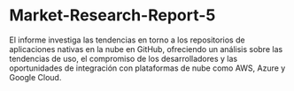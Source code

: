 # Market-Research-Report-5
El informe investiga las tendencias en torno a los repositorios de aplicaciones nativas en la nube en GitHub, ofreciendo un análisis sobre las tendencias de uso, el compromiso de los desarrolladores y las oportunidades de integración con plataformas de nube como AWS, Azure y Google Cloud.
